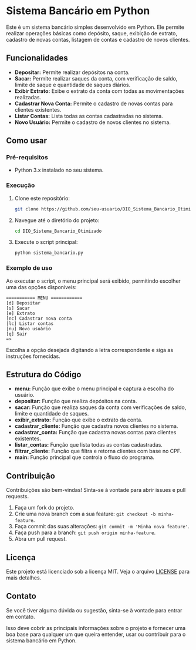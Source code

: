 # Sistema Bancário em Python

Este é um sistema bancário simples desenvolvido em Python. Ele permite realizar operações básicas como depósito, saque, exibição de extrato, cadastro de novas contas, listagem de contas e cadastro de novos clientes.

## Funcionalidades

- **Depositar:** Permite realizar depósitos na conta.
- **Sacar:** Permite realizar saques da conta, com verificação de saldo, limite de saque e quantidade de saques diários.
- **Exibir Extrato:** Exibe o extrato da conta com todas as movimentações realizadas.
- **Cadastrar Nova Conta:** Permite o cadastro de novas contas para clientes existentes.
- **Listar Contas:** Lista todas as contas cadastradas no sistema.
- **Novo Usuário:** Permite o cadastro de novos clientes no sistema.

## Como usar

### Pré-requisitos

- Python 3.x instalado no seu sistema.

### Execução

1. Clone este repositório:
    ```sh
    git clone https://github.com/seu-usuario/DIO_Sistema_Bancario_Otimizado.git
    ```

2. Navegue até o diretório do projeto:
    ```sh
    cd DIO_Sistema_Bancario_Otimizado
    ```

3. Execute o script principal:
    ```sh
    python sistema_bancario.py
    ```

### Exemplo de uso

Ao executar o script, o menu principal será exibido, permitindo escolher uma das opções disponíveis:

```
=========== MENU ============
[d] Depositar
[s] Sacar
[e] Extrato
[nc] Cadastrar nova conta
[lc] Listar contas
[nu] Novo usuário
[q] Sair
=>
```

Escolha a opção desejada digitando a letra correspondente e siga as instruções fornecidas.

## Estrutura do Código

- **menu:** Função que exibe o menu principal e captura a escolha do usuário.
- **depositar:** Função que realiza depósitos na conta.
- **sacar:** Função que realiza saques da conta com verificações de saldo, limite e quantidade de saques.
- **exibir_extrato:** Função que exibe o extrato da conta.
- **cadastrar_cliente:** Função que cadastra novos clientes no sistema.
- **cadastrar_conta:** Função que cadastra novas contas para clientes existentes.
- **listar_contas:** Função que lista todas as contas cadastradas.
- **filtrar_cliente:** Função que filtra e retorna clientes com base no CPF.
- **main:** Função principal que controla o fluxo do programa.

## Contribuição

Contribuições são bem-vindas! Sinta-se à vontade para abrir issues e pull requests.

1. Faça um fork do projeto.
2. Crie uma nova branch com a sua feature: `git checkout -b minha-feature`.
3. Faça commit das suas alterações: `git commit -m 'Minha nova feature'`.
4. Faça push para a branch: `git push origin minha-feature`.
5. Abra um pull request.

## Licença

Este projeto está licenciado sob a licença MIT. Veja o arquivo [LICENSE](LICENSE) para mais detalhes.

## Contato

Se você tiver alguma dúvida ou sugestão, sinta-se à vontade para entrar em contato.



Isso deve cobrir as principais informações sobre o projeto e fornecer uma boa base para qualquer um que queira entender, usar ou contribuir para o sistema bancário em Python.
